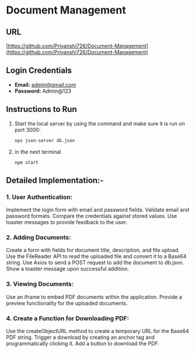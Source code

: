 # Document Management

## URL
[https://github.com/Priyanshi726/Document-Management](https://github.com/Priyanshi726/Document-Management)

## Login Credentials
- **Email:** admin@gmail.com
- **Password:** Admin@123

## Instructions to Run

1. Start the local server by using the command and make sure it is run on port 3000:
   ```bash
   npx json-server db.json

2. in the next terminal
    ```
    npm start

## Detailed Implementation:-

### 1. User Authentication:
Implement the login form with email and password fields.
Validate email and password formats.
Compare the credentials against stored values.
Use toaster messages to provide feedback to the user.

### 2. Adding Documents:
Create a form with fields for document title, description, and file upload.
Use the FileReader API to read the uploaded file and convert it to a Base64 string.
Use Axios to send a POST request to add the document to db.json.
Show a toaster message upon successful addition.

### 3. Viewing Documents:
Use an iframe to embed PDF documents within the application.
Provide a preview functionality for the uploaded documents.

### 4. Create a Function for Downloading PDF:
Use the createObjectURL method to create a temporary URL for the Base64 PDF string.
Trigger a download by creating an anchor tag and programmatically clicking it.
Add a button to download the PDF.
